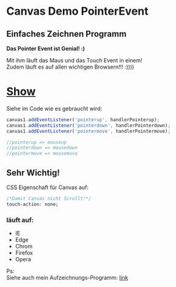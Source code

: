 # Canvas Demo PointerEvent

## Einfaches Zeichnen Programm

**Das Pointer Event ist Genial! :)**

Mit ihm läuft das Maus und das Touch Event in einem!  
Zudem läuft es auf allen wichtigen Browsern!!! :))))

# [Show](https://sauternic.github.io/Canvas_Demo_PointerEvent/)

Siehe im Code wie es gebraucht wird:

```JavaScript
canvas1.addEventListener('pointerup', handlerPointerup);
canvas1.addEventListener('pointerdown', handlerPointerdown);
canvas1.addEventListener('pointermove', handlerPointermove);

//pointerup => mouseup
//pointerdown => mousedown
//pointermove => mousemove
```

## Sehr Wichtig!

CSS Eigenschaft für Canvas auf:  
```CSS
/*Damit Canvas nicht Scrollt!*/
touch-action: none;
```

### läuft auf:
- IE
- Edge
- Chrom
- Firefox
- Opera

Ps:  
Siehe auch mein Aufzeichnungs-Programm: [link](https://github.com/sauternic/Canvas_JavaScript_Zeichnen_Aufzeichnen_Animation)

